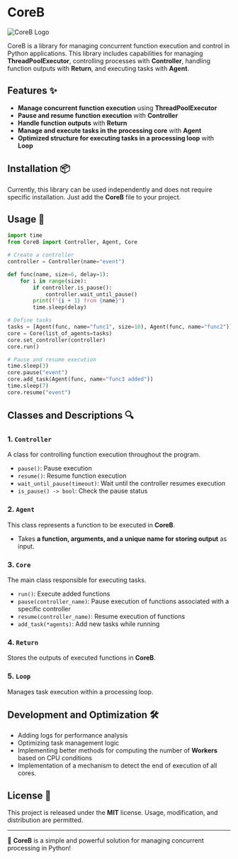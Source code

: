 # CoreB

![CoreB Logo](CoreB/img/coreb.pngcoreb.png)

CoreB is a library for managing concurrent function execution and control in Python applications. This library includes capabilities for managing **ThreadPoolExecutor**, controlling processes with **Controller**, handling function outputs with **Return**, and executing tasks with **Agent**.

## Features ✨
- **Manage concurrent function execution** using **ThreadPoolExecutor**
- **Pause and resume function execution** with **Controller**
- **Handle function outputs** with **Return**
- **Manage and execute tasks in the processing core** with **Agent**
- **Optimized structure for executing tasks in a processing loop** with **Loop**

## Installation 📦
Currently, this library can be used independently and does not require specific installation. Just add the **CoreB** file to your project.

## Usage 📖
```python
import time
from CoreB import Controller, Agent, Core

# Create a controller
controller = Controller(name="event")

def func(name, size=6, delay=1):
    for i in range(size):
        if controller.is_pause():
            controller.wait_until_pause()
        print(f"{i + 1} from {name}")
        time.sleep(delay)

# Define tasks
tasks = [Agent(func, name="func1", size=10), Agent(func, name="func2")]
core = Core(list_of_agents=tasks)
core.set_controller(controller)
core.run()

# Pause and resume execution
time.sleep(3)
core.pause("event")
core.add_task(Agent(func, name="func3 added"))
time.sleep(7)
core.resume("event")
```

## Classes and Descriptions 🔍
### 1. `Controller`
A class for controlling function execution throughout the program.

- `pause()`: Pause execution
- `resume()`: Resume function execution
- `wait_until_pause(timeout)`: Wait until the controller resumes execution
- `is_pause() -> bool`: Check the pause status

### 2. `Agent`
This class represents a function to be executed in **CoreB**.

- Takes **a function, arguments, and a unique name for storing output** as input.

### 3. `Core`
The main class responsible for executing tasks.

- `run()`: Execute added functions
- `pause(controller_name)`: Pause execution of functions associated with a specific controller
- `resume(controller_name)`: Resume execution of functions
- `add_task(*agents)`: Add new tasks while running

### 4. `Return`
Stores the outputs of executed functions in **CoreB**.

### 5. `Loop`
Manages task execution within a processing loop.

## Development and Optimization 🛠️
- Adding logs for performance analysis
- Optimizing task management logic
- Implementing better methods for computing the number of **Workers** based on CPU conditions
- Implementation of a mechanism to detect the end of execution of all cores.

## License 📜
This project is released under the **MIT** license. Usage, modification, and distribution are permitted.

---
🚀 **CoreB** is a simple and powerful solution for managing concurrent processing in Python!

